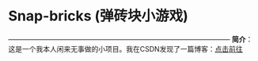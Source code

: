 # Snap-bricks (弹砖块小游戏)
————————————————————————————————
**简介**：这是一个我本人闲来无事做的小项目。我在CSDN发现了一篇博客：[点击前往](https://blog.csdn.net/horizon12/article/details/108646596)
